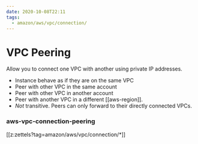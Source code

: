 ```yaml
---
date: 2020-10-08T22:11
tags:
  - amazon/aws/vpc/connection/
---
```


# VPC Peering

Allow you to connect one VPC with another using private IP 
addresses.

* Instance behave as if they are on the same VPC
* Peer with other VPC in the same account
* Peer with other VPC in another account
* Peer with another VPC in a different [[aws-region]].
* *Not* transitive. Peers can only forward to their directly connected VPCs.

### aws-vpc-connection-peering

[[z:zettels?tag=amazon/aws/vpc/connection/*]]